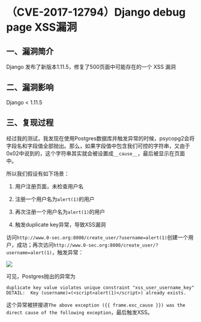 （CVE-2017-12794）Django debug page XSS漏洞
===========================================

一、漏洞简介
------------

Django 发布了新版本1.11.5，修复了500页面中可能存在的一个 XSS 漏洞

二、漏洞影响
------------

Django \< 1.11.5

三、复现过程
------------

经过我的测试，我发现在使用Postgres数据库并触发异常的时候，psycopg2会将字段名和字段值全部抛出。那么，如果字段值中包含我们可控的字符串，又由于0x02中说到的，这个字符串其实就会被设置成`__cause__`，最后被显示在页面中。

所以我们假设有如下场景：

1.  用户注册页面，未检查用户名

2.  注册一个用户名为`alert(1)`的用户

3.  再次注册一个用户名为`alert(1)`的用户

4.  触发duplicate key异常，导致XSS漏洞

访问`http://www.0-sec.org:8000/create_user/?username=alert(1)`创建一个用户，成功；再次访问`http://www.0-sec.org:8000/create_user/?username=alert(1)`，触发异常：

![](/Users/aresx/Documents/VulWiki/.resource/(CVE-2017-12794)DjangodebugpageXSS漏洞/media/rId24.png)

可见，Postgres抛出的异常为

    duplicate key value violates unique constraint "xss_user_username_key"
    DETAIL:  Key (username)=(<script>alert(1)</script>) already exists.

这个异常被拼接进`The above exception ({{ frame.exc_cause }}) was the direct cause of the following exception`，最后触发XSS。
